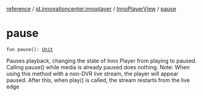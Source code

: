 [reference](../../index.md) / [id.innovationcenter.innoplayer](../index.md) / [InnoPlayerView](index.md) / [pause](./pause.md)

# pause

`fun pause(): `[`Unit`](https://kotlinlang.org/api/latest/jvm/stdlib/kotlin/-unit/index.html)

Pauses playback, changing the state of Inno Player from playing to paused. Calling pause() while media is already paused does nothing. Note: When using this method with a non-DVR live stream, the player will appear paused. After this, when play() is called, the stream restarts from the live edge

